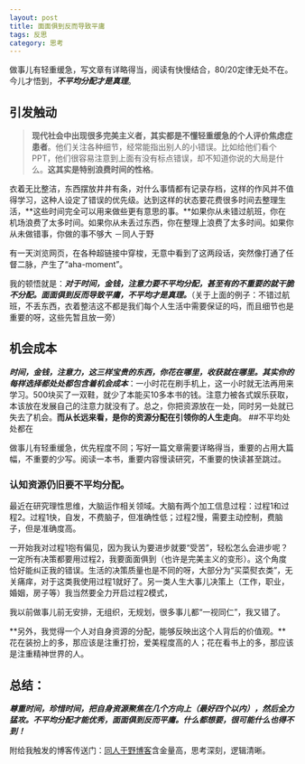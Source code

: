 ```yaml
---
layout: post
title: 面面俱到反而导致平庸
tags: 反思
category: 思考
---
```


做事儿有轻重缓急，写文章有详略得当，阅读有快慢结合，80/20定律无处不在。今儿才悟到，***不平均分配才是真理***。

## 引发触动

> **现代社会中出现很多完美主义者，其实都是不懂轻重缓急的个人评价焦虑症患者**。他们关注各种细节，经常能指出别人的小错误。比如给他们看个PPT，他们很容易注意到上面有没有标点错误，却不知道你说的大局是什么。**这其实是特别浪费时间的性格**。

衣着无比整洁，东西摆放井井有条，对什么事情都有记录存档，这样的作风并不值得学习，这种人设定了错误的优先级。达到这样的状态要花费很多时间去整理生活，**这些时间完全可以用来做些更有意思的事。**如果你从未错过航班，你在机场浪费了太多时间。如果你从未丢过东西，你在整理上浪费了太多时间。如果你从未做错事，你做的事不够大 －同人于野

有一天浏览网页，在各种超链接中穿梭，无意中看到了这两段话，突然像打通了任督二脉，产生了“aha-moment”。

我的顿悟就是：***对于时间，金钱，注意力要不平均分配，甚至有的不重要的就干脆不分配。面面俱到反而导致平庸，不平均才是真理。***（关于上面的例子：不错过航班，不丢东西，衣着整洁这不都是我们每个人生活中需要保证的吗，而且细节也是重要的呀，这些先暂且放一旁）

## 机会成本

***时间，金钱，注意力，这三样宝贵的东西，你花在哪里，收获就在哪里。其实你的每样选择都处处都包含着机会成本***：一小时花在刷手机上，这一小时就无法再用来学习。500块买了一双鞋，就少了本能买10多本书的钱。注意力被各式娱乐获取，本该放在发展自己的注意力就没有了。总之，你把资源放在一处，同时另一处就已失去了机会。**而从长远来看，是你的资源分配在引领你的人生走向**。
##不平均处处都在

做事儿有轻重缓急，优先程度不同；写好一篇文章需要详略得当，重要的占用大篇幅，不重要的少写。阅读一本书，重要内容慢读研究，不重要的快读甚至跳过。

### **认知资源仍旧要不平均分配。**
最近在研究理性思维，大脑运作相关领域。大脑有两个加工信息过程：过程1和过程2。过程1快，自发，不费脑子，但准确性低；过程2慢，需要主动控制，费脑子，但是准确度高。

一开始我对过程1抱有偏见，因为我认为要进步就要“受苦”，轻松怎么会进步呢？一定所有决策都要用过程2，我要面面俱到（也许是完美主义的变形）。这个角度恰好能纠正我的错误。生活的决策质量也是不同的呀，大部分为“买菜熨衣类”，无关痛痒，对于这类我使用过程1就好了。另一类人生大事儿决策上（工作，职业，婚姻，房子等）我当然要全力开启过程2模式，

我以前做事儿前无安排，无组织，无规划，很多事儿都“一视同仁”，我又错了。

**另外，我觉得一个人对自身资源的分配，能够反映出这个人背后的价值观。**花在装扮上的多，那应该是注重打扮，爱美程度高的人；花在看书上的多，那应该是注重精神世界的人。

## 总结：

***尊重时间，珍惜时间，把自身资源聚焦在几个方向上（最好四个以内），然后全力猛攻。不平均分配才能优秀，面面俱到反而平庸。什么都想要，很可能什么也得不到！***

附给我触发的博客传送门：[同人于野博客](http://www.geekonomics10000.com/973)含金量高，思考深刻，逻辑清晰。